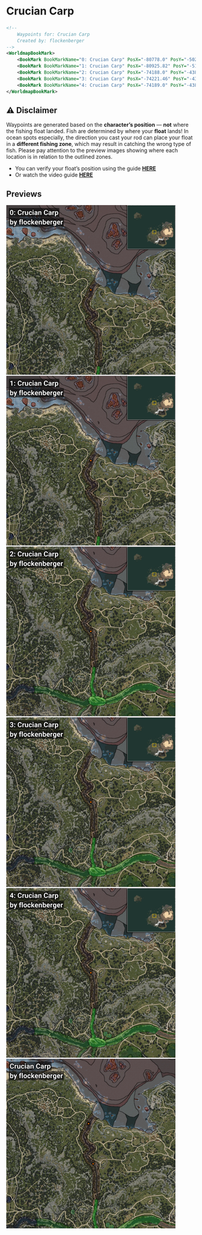 # Crucian Carp
```xml
<!--
    Waypoints for: Crucian Carp
    Created by: flockenberger
-->
<WorldmapBookMark>
    <BookMark BookMarkName="0: Crucian Carp" PosX="-80778.0" PosY="-5022.0" PosZ="98397.0" />
    <BookMark BookMarkName="1: Crucian Carp" PosX="-80925.82" PosY="-5198.5635" PosZ="97407.8" />
    <BookMark BookMarkName="2: Crucian Carp" PosX="-74188.0" PosY="-4383.0" PosZ="38964.0" />
    <BookMark BookMarkName="3: Crucian Carp" PosX="-74221.46" PosY="-4383.0547" PosZ="38974.254" />
    <BookMark BookMarkName="4: Crucian Carp" PosX="-74189.0" PosY="-4383.0" PosZ="39011.0" />
</WorldmapBookMark>
```

## ⚠️ Disclaimer
Waypoints are generated based on the __**character’s position**__ — __not__ where the fishing float landed.
Fish are determined by where your **float** lands!
In ocean spots especially, the direction you cast your rod can place your float in a **different fishing zone**, which may result in catching the wrong type of fish.
Please pay attention to the preview images showing where each location is in relation to the outlined zones.

- You can verify your float’s position using the guide [**HERE**](https://flockenberger.github.io/bdo-fish-position/)
- Or watch the video guide [**HERE**](https://youtu.be/t-VXcRoNojk)

## Previews
<img src="./Crucian Carp_0_Preview.webp" width="450"/> <img src="./Crucian Carp_1_Preview.webp" width="450"/> <img src="./Crucian Carp_2_Preview.webp" width="450"/> <img src="./Crucian Carp_3_Preview.webp" width="450"/> <img src="./Crucian Carp_4_Preview.webp" width="450"/> <img src="./Crucian Carp_Preview.webp" width="450"/> 